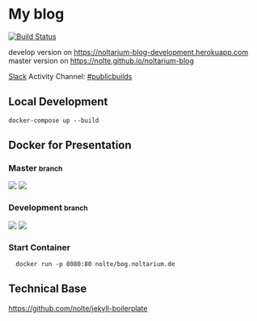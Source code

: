 # My blog

[![Build Status](https://travis-ci.org/nolte/noltarium-blog.svg?branch=master)](https://travis-ci.org/nolte/noltarium-blog)

develop version on https://noltarium-blog-development.herokuapp.com   
master version on https://nolte.github.io/noltarium-blog   

[Slack](https://slack.com) Activity Channel: [#publicbuilds](https://noltarium.slack.com/messages/C156TTDD4/)


## Local Development

```
docker-compose up --build
```

## Docker for Presentation

### Master <small>branch</small>
[![](https://images.microbadger.com/badges/image/nolte/bog.noltarium.de.svg)](https://microbadger.com/images/nolte/bog.noltarium.de "Get your own image badge on microbadger.com") [![](https://images.microbadger.com/badges/version/nolte/bog.noltarium.de.svg)](https://microbadger.com/images/nolte/bog.noltarium.de "Get your own version badge on microbadger.com")

### Development <small>branch</small>
[![](https://images.microbadger.com/badges/image/nolte/bog.noltarium.de:development.svg)](https://microbadger.com/images/nolte/bog.noltarium.de:development "Get your own image badge on microbadger.com")  [![](https://images.microbadger.com/badges/version/nolte/bog.noltarium.de:development.svg)](https://microbadger.com/images/nolte/bog.noltarium.de:development "Get your own version badge on microbadger.com")

### Start Container

```
  docker run -p 8080:80 nolte/bog.noltarium.de
```

## Technical Base

https://github.com/nolte/jekyll-boilerplate
